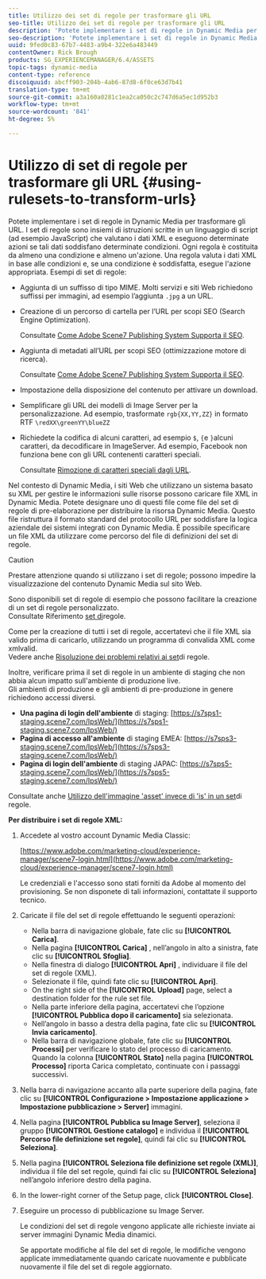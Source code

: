 ```yaml
---
title: Utilizzo dei set di regole per trasformare gli URL
seo-title: Utilizzo dei set di regole per trasformare gli URL
description: 'Potete implementare i set di regole in Dynamic Media per trasformare gli URL. I set di regole sono insiemi di istruzioni scritte in un linguaggio di script (ad esempio JavaScript) che valutano i dati XML e eseguono determinate azioni se tali dati soddisfano determinate condizioni. '
seo-description: 'Potete implementare i set di regole in Dynamic Media per trasformare gli URL. I set di regole sono insiemi di istruzioni scritte in un linguaggio di script (ad esempio JavaScript) che valutano i dati XML e eseguono determinate azioni se tali dati soddisfano determinate condizioni. '
uuid: 9fed0c83-67b7-4483-a9b4-322e6a483449
contentOwner: Rick Brough
products: SG_EXPERIENCEMANAGER/6.4/ASSETS
topic-tags: dynamic-media
content-type: reference
discoiquuid: abcff903-204b-4ab6-87d8-6f0ce63d7b41
translation-type: tm+mt
source-git-commit: a3a160a0281c1ea2ca050c2c747d6a5ec1d952b3
workflow-type: tm+mt
source-wordcount: '841'
ht-degree: 5%

---
```



# Utilizzo di set di regole per trasformare gli URL {#using-rulesets-to-transform-urls}

Potete implementare i set di regole in Dynamic Media per trasformare gli URL. I set di regole sono insiemi di istruzioni scritte in un linguaggio di script (ad esempio JavaScript) che valutano i dati XML e eseguono determinate azioni se tali dati soddisfano determinate condizioni. Ogni regola è costituita da almeno una condizione e almeno un&#39;azione. Una regola valuta i dati XML in base alle condizioni e, se una condizione è soddisfatta, esegue l&#39;azione appropriata. Esempi di set di regole:

* Aggiunta di un suffisso di tipo MIME. Molti servizi e siti Web richiedono suffissi per immagini, ad esempio l’aggiunta `.jpg` a un URL.
* Creazione di un percorso di cartella per l’URL per scopi SEO (Search Engine Optimization).

   Consultate [Come Adobe Scene7 Publishing System Supporta il SEO](/help/assets/assets/s7_seo.pdf).

* Aggiunta di metadati all’URL per scopi SEO (ottimizzazione motore di ricerca).

   Consultate [Come Adobe Scene7 Publishing System Supporta il SEO](/help/assets/assets/s7_seo.pdf).

* Impostazione della disposizione del contenuto per attivare un download.
* Semplificare gli URL dei modelli di Image Server per la personalizzazione. Ad esempio, trasformate `rgb{XX,YY,ZZ}` in formato RTF `\redXX\greenYY\blueZZ`

* Richiedete la codifica di alcuni caratteri, ad esempio `$`, `{`e `}`alcuni caratteri, da decodificare in ImageServer. Ad esempio, Facebook non funziona bene con gli URL contenenti caratteri speciali.

   Consultate [Rimozione di caratteri speciali dagli URL](https://helpx.adobe.com/experience-manager/scene7/kb/base/scene7-rulesets/remove-special-characters-urls.html).

Nel contesto di Dynamic Media, i siti Web che utilizzano un sistema basato su XML per gestire le informazioni sulle risorse possono caricare file XML in Dynamic Media. Potete designare uno di questi file come file del set di regole di pre-elaborazione per distribuire la risorsa Dynamic Media. Questo file ristruttura il formato standard del protocollo URL per soddisfare la logica aziendale dei sistemi integrati con Dynamic Media. È possibile specificare un file XML da utilizzare come percorso del file di definizioni del set di regole.

>[!CAUTION]
>
>Prestare attenzione quando si utilizzano i set di regole; possono impedire la visualizzazione del contenuto Dynamic Media sul sito Web.

Sono disponibili set di regole di esempio che possono facilitare la creazione di un set di regole personalizzato.\
Consultate Riferimento [set di](https://docs.adobe.com/content/help/en/dynamic-media-developer-resources/image-serving-api/image-serving-api/rule-set-reference/c-rule-set-reference.html)regole.

Come per la creazione di tutti i set di regole, accertatevi che il file XML sia valido prima di caricarlo, utilizzando un programma di convalida XML come xmlvalid.\
Vedere anche [Risoluzione dei problemi relativi ai set](https://helpx.adobe.com/experience-manager/scene7/kb/base/scene7-rulesets/scene7-ruleset-troubleshooting.html)di regole.

Inoltre, verificare prima il set di regole in un ambiente di staging che non abbia alcun impatto sull&#39;ambiente di produzione live.\
Gli ambienti di produzione e gli ambienti di pre-produzione in genere richiedono accessi diversi.

* **Una pagina di login dell&#39;ambiente** di staging: [https://s7sps1-staging.scene7.com/IpsWeb/](https://s7sps1-staging.scene7.com/IpsWeb/)
* **Pagina di accesso all&#39;ambiente** di staging EMEA: [https://s7sps3-staging.scene7.com/IpsWeb/](https://s7sps3-staging.scene7.com/IpsWeb/)
* **Pagina di login dell&#39;ambiente** di staging JAPAC: [https://s7sps5-staging.scene7.com/IpsWeb/](https://s7sps5-staging.scene7.com/IpsWeb/)

Consultate anche [Utilizzo dell&#39;immagine &#39;asset&#39; invece di &#39;is&#39; in un set](https://helpx.adobe.com/experience-manager/scene7/kb/base/scene7-rulesets/ruleset-asset-instead-image.html)di regole.

**Per distribuire i set di regole XML:**

1. Accedete al vostro account Dynamic Media Classic:

   [https://www.adobe.com/marketing-cloud/experience-manager/scene7-login.html](https://www.adobe.com/marketing-cloud/experience-manager/scene7-login.html)

   Le credenziali e l&#39;accesso sono stati forniti da Adobe al momento del provisioning. Se non disponete di tali informazioni, contattate il supporto tecnico.

1. Caricate il file del set di regole effettuando le seguenti operazioni:

   * Nella barra di navigazione globale, fate clic su **[!UICONTROL Carica]**.
   * Nella pagina **[!UICONTROL Carica]** , nell’angolo in alto a sinistra, fate clic su **[!UICONTROL Sfoglia]**.
   * Nella finestra di dialogo **[!UICONTROL Apri]** , individuare il file del set di regole (XML).
   * Selezionate il file, quindi fate clic su **[!UICONTROL Apri]**.
   * On the right side of the **[!UICONTROL Upload]** page, select a destination folder for the rule set file.
   * Nella parte inferiore della pagina, accertatevi che l’opzione **[!UICONTROL Pubblica dopo il caricamento]** sia selezionata.
   * Nell’angolo in basso a destra della pagina, fate clic su **[!UICONTROL Invia caricamento]**.
   * Nella barra di navigazione globale, fate clic su **[!UICONTROL Processi]** per verificare lo stato del processo di caricamento. Quando la colonna **[!UICONTROL Stato]** nella pagina **[!UICONTROL Processo]** riporta Carica completato, continuate con i passaggi successivi.

1. Nella barra di navigazione accanto alla parte superiore della pagina, fate clic su **[!UICONTROL Configurazione > Impostazione applicazione > Impostazione pubblicazione > Server]** immagini.
1. Nella pagina **[!UICONTROL Pubblica su Image Server]**, seleziona il gruppo **[!UICONTROL Gestione catalogo]** e individua il **[!UICONTROL Percorso file definizione set regole]**, quindi fai clic su **[!UICONTROL Seleziona]**.
1. Nella pagina **[!UICONTROL Seleziona file definizione set regole (XML)]**, individua il file del set regole, quindi fai clic su **[!UICONTROL Seleziona]** nell’angolo inferiore destro della pagina.
1. In the lower-right corner of the Setup page, click **[!UICONTROL Close]**.
1. Eseguire un processo di pubblicazione su Image Server.

   Le condizioni del set di regole vengono applicate alle richieste inviate ai server immagini Dynamic Media dinamici.

   Se apportate modifiche al file del set di regole, le modifiche vengono applicate immediatamente quando caricate nuovamente e pubblicate nuovamente il file del set di regole aggiornato.

